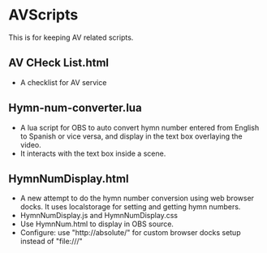 # AVScripts

This is for keeping AV related scripts.

## AV CHeck List.html
- A checklist for AV service

## Hymn-num-converter.lua
- A lua script for OBS to auto convert hymn number entered from English to Spanish or vice versa, and display in the text box overlaying the video.
- It interacts with the text box inside a scene.

## HymnNumDisplay.html
- A new attempt to do the hymn number conversion using web browser docks. It uses localstorage for setting and getting hymn numbers.
- HymnNumDisplay.js and HymnNumDisplay.css
- Use HymnNum.html to display in OBS source.
- Configure: use "http://absolute/" for custom browser docks setup instead of "file:///"